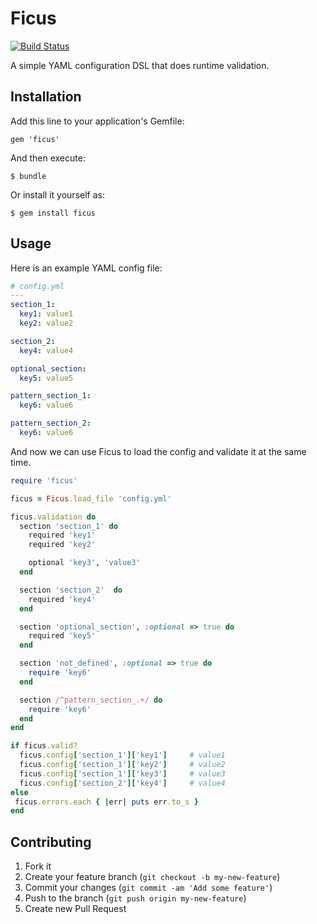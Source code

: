 # Ficus

[![Build Status](https://travis-ci.org/drewfradette/ruby-ficus.png?branch=master)](https://travis-ci.org/drewfradette/ruby-ficus)

A simple YAML configuration DSL that does runtime validation.

## Installation

Add this line to your application's Gemfile:

    gem 'ficus'

And then execute:

    $ bundle

Or install it yourself as:

    $ gem install ficus

## Usage

Here is an example YAML config file:

```yaml
# config.yml
---
section_1:
  key1: value1
  key2: value2

section_2:
  key4: value4

optional_section:
  key5: value5

pattern_section_1:
  key6: value6

pattern_section_2:
  key6: value6

```

And now we can use Ficus to load the config and validate it at the same time.

```ruby
require 'ficus'

ficus = Ficus.load_file 'config.yml'

ficus.validation do
  section 'section_1' do
    required 'key1'
    required 'key2'

    optional 'key3', 'value3'
  end

  section 'section_2'  do
    required 'key4'
  end

  section 'optional_section', :optional => true do
    required 'key5'
  end

  section 'not_defined', :optional => true do
    require 'key6'
  end

  section /^pattern_section_.+/ do
    require 'key6'
  end
end

if ficus.valid?
  ficus.config['section_1']['key1']     # value1
  ficus.config['section_1']['key2']     # value2
  ficus.config['section_1']['key3']     # value3
  ficus.config['section_2']['key4']     # value4
else
 ficus.errors.each { |err| puts err.to_s }
end
```

## Contributing

1. Fork it
2. Create your feature branch (`git checkout -b my-new-feature`)
3. Commit your changes (`git commit -am 'Add some feature'`)
4. Push to the branch (`git push origin my-new-feature`)
5. Create new Pull Request
